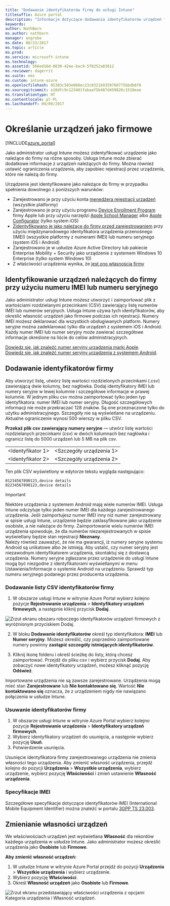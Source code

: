 ```yaml
---
title: "Dodawanie identyfikatorów firmy do usługi Intune"
titlesuffix: Azure portal
description: "Informacje dotyczące dodawania identyfikatorów urządzeń firmowych (metody rejestracji, numerów IMEI i numerów seryjnych) do usługi Microsoft Intune. \""
keywords: 
author: NathBarn
ms.author: nathbarn
manager: angrobe
ms.date: 08/23/2017
ms.topic: article
ms.prod: 
ms.service: microsoft-intune
ms.technology: 
ms.assetid: 566ed16d-8030-42ee-bac9-5f8252a83012
ms.reviewer: dagerrit
ms.suite: ems
ms.custom: intune-azure
ms.openlocfilehash: 85303c503e068ec23c8321b9359760775bbdb6f8
ms.sourcegitcommit: e10dfc9c123401fabaaf5b487d459826c1510eae
ms.translationtype: HT
ms.contentlocale: pl-PL
ms.lasthandoff: 09/09/2017
---
```

# <a name="identify-devices-as-corporate-owned"></a>Określanie urządzeń jako firmowe

[!INCLUDE[azure_portal](./includes/azure_portal.md)]

Jako administrator usługi Intune możesz zidentyfikować urządzenie jako należące do firmy na różne sposoby. Usługa Intune może zbierać dodatkowe informacje z urządzeń należących do firmy. Można również ustawić ograniczenia urządzenia, aby zapobiec rejestracji przez urządzenia, które nie należą do firmy.

Urządzenie jest identyfikowane jako należące do firmy w przypadku spełnienia dowolnego z poniższych warunków:

- Zarejestrowano je przy użyciu konta [menedżera rejestracji urządzeń](device-enrollment-manager-enroll.md) (wszystkie platformy)
- Zarejestrowano je przy użyciu programu [Device Enrollment Program](device-enrollment-program-enroll-ios.md) firmy Apple lub przy użyciu narzędzi [Apple School Manager](apple-school-manager-set-up-ios.md) albo [Apple Configurator](apple-configurator-enroll-ios.md) (tylko system iOS)
- [Zidentyfikowano je jako należące do firmy przed zarejestrowaniem](#identify-corporate-owned-devices-with-imei-or-serial-number) przy użyciu międzynarodowego identyfikatora urządzenia przenośnego (IMEI) (wszystkie platformy z numerami IMEI) lub numeru seryjnego (system iOS i Android)
- Zarejestrowano je w usłudze Azure Active Directory lub pakiecie Enterprise Mobility + Security jako urządzenie z systemem Windows 10 Enterprise (tylko system Windows 10)
- Z właściwości urządzenia wynika, że [jest ono własnością firmy](#change-device-ownership)

## <a name="identify-corporate-owned-devices-with-imei-or-serial-number"></a>Identyfikowanie urządzeń należących do firmy przy użyciu numeru IMEI lub numeru seryjnego

Jako administrator usługi Intune możesz utworzyć i zaimportować plik z wartościami rozdzielanymi przecinkami (CSV) zawierający listę numerów IMEI lub numerów seryjnych. Usługa Intune używa tych identyfikatorów, aby określić własność urządzeń jako firmowe podczas ich rejestracji. Numery IMEI możesz deklarować dla wszystkich obsługiwanych platform. Numery seryjne można zadeklarować tylko dla urządzeń z systemem iOS i Android. Każdy numer IMEI lub numer seryjny może zawierać szczegółowe informacje określone na liście do celów administracyjnych.

<!-- When you upload serial numbers for company-owned iOS devices, they must be paired with a corporate enrollment profile. Devices must then be enrolled using either Apple’s device enrollment program (DEP) or Apple Configurator to have them appear as company-owned. -->

[Dowiedz się, jak znaleźć numer seryjny urządzenia marki Apple](https://support.apple.com/HT204308).<br>
[Dowiedz się, jak znaleźć numer seryjny urządzenia z systemem Android](https://support.google.com/store/answer/3333000).

## <a name="add-corporate-identifiers"></a>Dodawanie identyfikatorów firmy
Aby utworzyć listę, utwórz listę wartości rozdzielonych przecinkami (.csv) zawierającą dwie kolumny, bez nagłówka. Dodaj identyfikatory IMEI lub numery seryjne w lewej kolumnie i szczegółowe informacje w prawej kolumnie. W jednym pliku csv można zaimportować tylko jeden typ identyfikatora: numer IMEI lub numer seryjny. Długość szczegółowych informacji nie może przekraczać 128 znaków. Są one przeznaczone tylko do użytku administracyjnego. Szczegóły nie są wyświetlane na urządzeniu. Aktualne ograniczenie wynosi 500 wierszy w pliku CSV.

**Przekaż plik csv zawierający numery seryjne** — utwórz listę wartości rozdzielanych przecinkami (csv) w dwóch kolumnach bez nagłówka i ogranicz listę do 5000 urządzeń lub 5 MB na plik csv.

|||
|-|-|
|&lt;Identyfikator 1&gt;|&lt;Szczegóły urządzenia 1&gt;|
|&lt;Identyfikator 2&gt;|&lt;Szczegóły urządzenia 2&gt;|

Ten plik CSV wyświetlony w edytorze tekstu wygląda następująco:

```
01234567890123,device details
02234567890123,device details
```

> [!IMPORTANT]
> Niektóre urządzenia z systemem Android mają wiele numerów IMEI. Usługa Intune odczytuje tylko jeden numer IMEI dla każdego zarejestrowanego urządzenia. Jeśli zaimportujesz numer IMEI inny niż numer zarejestrowany w spisie usługi Intune, urządzenie będzie zaklasyfikowane jako urządzenie osobiste, a nie należące do firmy. Zaimportowanie wielu numerów IMEI urządzenia spowoduje, że dla numerów niezarejestrowanych w spisie wyświetlany będzie stan rejestracji **Nieznany**.<br>
>Należy również zauważyć, że nie ma gwarancji, iż numery seryjne systemu Android są unikatowe albo że istnieją. Aby ustalić, czy numer seryjny jest niezawodnym identyfikatorem urządzenia, skontaktuj się z dostawcą urządzenia.
>Numery seryjne zgłaszane przez urządzenie do usługi Intune mogą być niezgodne z identyfikatorami wyświetlanymi w menu Ustawienia/Informacje o systemie Android na urządzeniu. Sprawdź typ numeru seryjnego podanego przez producenta urządzenia.

### <a name="add-a-csv-list-of-corporate-identifiers"></a>Dodawanie listy CSV identyfikatorów firmy

1. W obszarze usługi Intune w witrynie Azure Portal wybierz kolejno pozycje **Rejestrowanie urządzenia** > **Identyfikatory urządzeń firmowych**, a następnie kliknij przycisk **Dodaj**.

 ![Zrzut ekranu obszaru roboczego identyfikatorów urządzeń firmowych z wyróżnionym przyciskiem Dodaj.](./media/add-corp-id.png)

2. W bloku **Dodawanie identyfikatorów** określ typ identyfikatora: **IMEI** lub **Numer seryjny**. Możesz określić, czy poprzednio zaimportowane numery powinny **zastąpić szczegóły istniejących identyfikatorów**.

3. Kliknij ikonę folderu i określ ścieżkę do listy, którą chcesz zaimportować. Przejdź do pliku csv i wybierz przycisk **Dodaj**. Aby zobaczyć nowe identyfikatory urządzeń, możesz kliknąć pozycję **Odśwież**.

Importowane urządzenia nie są zawsze zarejestrowane. Urządzenia mogą mieć stan **Zarejestrowane** lub **Nie kontaktowano się**. Wartość **Nie kontaktowano się** oznacza, że z urządzeniem nigdy nie nawiązano połączenia w usłudze Intune.

### <a name="delete-corporate-identifiers"></a>Usuwanie identyfikatorów firmy

1. W obszarze usługi Intune w witrynie Azure Portal wybierz kolejno pozycje **Rejestrowanie urządzenia** > **Identyfikatory urządzeń firmowych**.
2. Wybierz identyfikatory urządzeń do usunięcia, a następnie wybierz pozycję **Usuń**.
3. Potwierdzenie usunięcia.

Usunięcie identyfikatora firmy zarejestrowanego urządzenia nie zmienia własności tego urządzenia. Aby zmienić własność urządzenia, przejdź kolejno do pozycji **Urządzenia** > **Wszystkie urządzenia**, wybierz urządzenie, wybierz pozycję **Właściwości** i zmień ustawienie **Własność urządzenia**.

### <a name="imei-specifications"></a>Specyfikacje IMEI
Szczegółowe specyfikacje dotyczące identyfikatorów IMEI (International Mobile Equipment Identifier) można znaleźć w portalu [3GPP TS 23.003](https://portal.3gpp.org/desktopmodules/Specifications/SpecificationDetails.aspx?specificationId=729).

## <a name="change-device-ownership"></a>Zmienianie własności urządzeń

We właściwościach urządzeń jest wyświetlana **Własność** dla rekordów każdego urządzenia w usłudze Intune. Jako administrator możesz określić urządzenia jako **Osobiste** lub **Firmowe**.

**Aby zmienić własność urządzeń:**
1. W usłudze Intune w witrynie Azure Portal przejdź do pozycji **Urządzenia** > **Wszystkie urządzenia** i wybierz urządzenie.
3. Wybierz pozycję **Właściwości**.
4. Określ **Własność urządzeń** jako **Osobiste** lub **Firmowe**.

  ![Zrzut ekranu przedstawiający właściwości urządzenia z opcjami Kategoria urządzenia i Własność urządzeń.](./media/device-properties.png)
